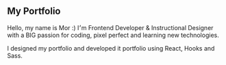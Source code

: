 
## My Portfolio


Hello, my name is Mor :)
I׳m Frontend Developer & Instructional Designer
with a BIG passion for coding, pixel perfect and learning new technologies.

I designed my portfolio and developed it portfolio using React, Hooks and Sass.


